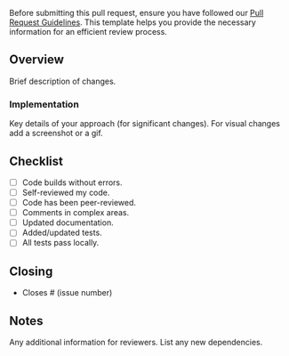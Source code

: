 Before submitting this pull request, ensure you have followed our [Pull Request Guidelines](https://developer.perspicuity.co.uk/life-as-a-developer/pull-request-guidelines). This template helps you provide the necessary information for an efficient review process.

## Overview
Brief description of changes.

### Implementation
Key details of your approach (for significant changes). For visual changes add a screenshot or a gif.

## Checklist
- [ ] Code builds without errors.
- [ ] Self-reviewed my code.
- [ ] Code has been peer-reviewed.
- [ ] Comments in complex areas.
- [ ] Updated documentation.
- [ ] Added/updated tests.
- [ ] All tests pass locally.

## Closing
- Closes # (issue number)

## Notes
Any additional information for reviewers.
List any new dependencies.
